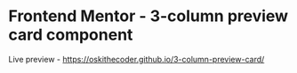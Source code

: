 # Frontend Mentor - 3-column preview card component

Live preview - https://oskithecoder.github.io/3-column-preview-card/

